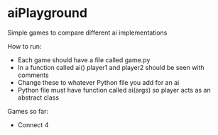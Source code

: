 # aiPlayground

Simple games to compare different ai implementations

How to run:
 - Each game should have a file called game.py
 - In a function called ai() player1 and player2 should be seen with comments
 - Change these to whatever Python file you add for an ai
 - Python file must have function called ai(args) so player acts as an abstract class

Games so far:
 - Connect 4
